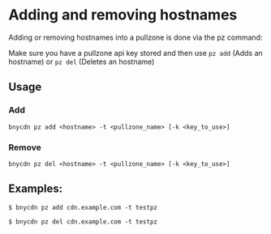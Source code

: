 # Adding and removing hostnames

Adding or removing hostnames into a pullzone is done via the pz command:


Make sure you have a pullzone api key stored and then use `pz add` (Adds an hostname) or `pz del` (Deletes an hostname)

## Usage
### Add
```console
bnycdn pz add <hostname> -t <pullzone_name> [-k <key_to_use>]
```

### Remove
```console
bnycdn pz del <hostname> -t <pullzone_name> [-k <key_to_use>]
```

## Examples:
```console
$ bnycdn pz add cdn.example.com -t testpz

$ bnycdn pz del cdn.example.com -t testpz
```

